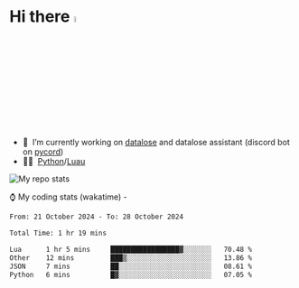 # Hi there <img src="https://media.giphy.com/media/hvRJCLFzcasrR4ia7z/giphy.gif" width="5%"></a>
- 🥽 &nbsp;I’m currently working on [datalose](https://www.roblox.com/games/16971245917) and datalose assistant (discord bot on [pycord](https://github.com/Pycord-Development/pycord))
- 👨‍💻 &nbsp;[Python](https://python.org)/[Luau](https://luau.org)

<img alt="My repo stats" src="https://github-readme-stats.vercel.app/api?username=FrostX-Official&show_icons=true&theme=radical">

⌚ My coding stats (wakatime) -

<!--START_SECTION:waka-->

```txt
From: 21 October 2024 - To: 28 October 2024

Total Time: 1 hr 19 mins

Lua      1 hr 5 mins     █████████████████▓░░░░░░░   70.48 %
Other    12 mins         ███▒░░░░░░░░░░░░░░░░░░░░░   13.86 %
JSON     7 mins          ██░░░░░░░░░░░░░░░░░░░░░░░   08.61 %
Python   6 mins          █▓░░░░░░░░░░░░░░░░░░░░░░░   07.05 %
```

<!--END_SECTION:waka-->
